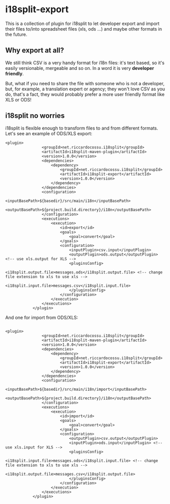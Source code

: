 # i18split-export
This is a collection of plugin for i18split to let developer export and import their files to/into spreadsheet files (xls, ods ...) and maybe other formats in the future.


## Why export at all?

We still think CSV is a very handy format for i18n files: it's text based, so it's easily versionable, mergeable and so on. In a word it is very **developer friendly**.

But, what if you need to share the file with someone who is not a developer, but, for example, a translation expert or agency; they won't love CSV as you do, that's a fact, they would probably prefer a more user friendly format like XLS or ODS!

## i18split no worries

i18split is flexible enough to transform files to and from different formats.
Let's see an example of ODS/XLS export:

```
<plugin>
				<groupId>net.riccardocossu.i18split</groupId>
				<artifactId>i18split-maven-plugin</artifactId>
				<version>1.0.0</version>
				<dependencies>
					<dependency>
						<groupId>net.riccardocossu.i18split</groupId>
						<artifactId>i18split-export</artifactId>
						<version>1.0.0</version>
					</dependency>
				</dependencies>
				<configuration>
					<inputBasePath>${basedir}/src/main/i18n</inputBasePath>
					<outputBasePath>${project.build.directory}/i18n</outputBasePath>
				</configuration>
				<executions>
					<execution>
						<id>export</id>
						<goals>
							<goal>convert</goal>
						</goals>
						<configuration>
							<inputPlugin>csv.input</inputPlugin>
							<outputPlugin>ods.output</outputPlugin> <!-- use xls.output for XLS -->
							<pluginsConfig>
								<i18split.output.file>messages.ods</i18split.output.file> <!-- change file extension to xls to use xls -->
								<i18split.input.file>messages.csv</i18split.input.file>
							</pluginsConfig>
						</configuration>
					</execution>
				</executions>
			</plugin>

```

And one for import from ODS/XLS:

```

<plugin>
				<groupId>net.riccardocossu.i18split</groupId>
				<artifactId>i18split-maven-plugin</artifactId>
				<version>1.0.0</version>
				<dependencies>
					<dependency>
						<groupId>net.riccardocossu.i18split</groupId>
						<artifactId>i18split-export</artifactId>
						<version>1.0.0</version>
					</dependency>
				</dependencies>
				<configuration>
					<inputBasePath>${basedir}/src/main/i18n/import</inputBasePath>
					<outputBasePath>${project.build.directory}/i18n</outputBasePath>
				</configuration>
				<executions>
					<execution>
						<id>import</id>
						<goals>
							<goal>convert</goal>
						</goals>
						<configuration>
							<outputPlugin>csv.output</outputPlugin>
							<inputPlugin>ods.input</inputPlugin> <!-- use xls.input for XLS -->
							<pluginsConfig>
								<i18split.input.file>messages.ods</i18split.input.file> <!-- change file extension to xls to use xls -->
								<i18split.output.file>messages.csv</i18split.output.file>
							</pluginsConfig>
						</configuration>
					</execution>
				</executions>
			</plugin>


```

